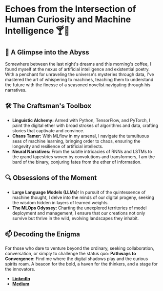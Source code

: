 # Echoes from the Intersection of Human Curiosity and Machine Intelligence 🍸📖

## 🚀 A Glimpse into the Abyss

Somewhere between the last night's dreams and this morning's coffee, I found myself at the nexus of artificial intelligence and existential poetry. With a penchant for unraveling the universe's mysteries through data, I've mastered the art of whispering to machines, teaching them to understand the future with the finesse of a seasoned novelist navigating through his narratives.

## 🛠 The Craftsman's Toolbox

- **Linguistic Alchemy:** Armed with Python, TensorFlow, and PyTorch, I paint the digital ether with broad strokes of algorithms and data, crafting stories that captivate and convince.
- **Chaos Tamer:** With MLflow in my arsenal, I navigate the tumultuous seas of machine learning, bringing order to chaos, ensuring the longevity and resilience of artificial intellects.
- **Neural Narratives:** From the subtle intricacies of RNNs and LSTMs to the grand tapestries woven by convolutions and transformers, I am the bard of the binary, conjuring fates from the ether of information.

## 🔍 Obsessions of the Moment

- **Large Language Models (LLMs):** In pursuit of the quintessence of machine thought, I delve into the minds of our digital progeny, seeking the wisdom hidden in layers of learned weights.
- **The MLOps Odyssey:** Charting the unexplored territories of model deployment and management, I ensure that our creations not only survive but thrive in the wild, evolving landscapes they inhabit.

## 📫 Decoding the Enigma

For those who dare to venture beyond the ordinary, seeking collaboration, conversation, or simply to challenge the status quo:
**Pathways to Convergence:** Find me where the digital shadows play and the curious spirits roam. A beacon for the bold, a haven for the thinkers, and a stage for the innovators.
-  [**LinkedIn**](https://www.linkedin.com/in/yourprofile)
-  [**Medium**](https://medium.com/@YourMediumHandle) 
